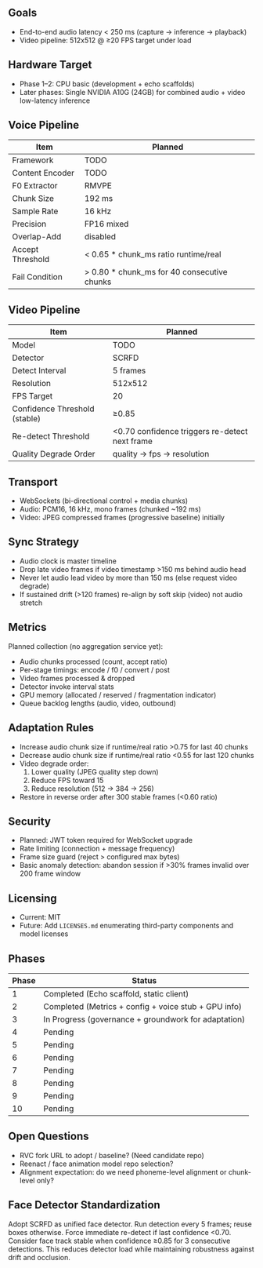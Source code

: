 ## Goals
- End-to-end audio latency < 250 ms (capture -> inference -> playback)
- Video pipeline: 512x512 @ ≥20 FPS target under load

## Hardware Target
- Phase 1–2: CPU basic (development + echo scaffolds)
- Later phases: Single NVIDIA A10G (24GB) for combined audio + video low-latency inference

## Voice Pipeline
| Item | Planned |
|------|---------|
| Framework | TODO |
| Content Encoder | TODO |
| F0 Extractor | RMVPE |
| Chunk Size | 192 ms |
| Sample Rate | 16 kHz |
| Precision | FP16 mixed |
| Overlap-Add | disabled |
| Accept Threshold | < 0.65 * chunk_ms ratio runtime/real |
| Fail Condition | > 0.80 * chunk_ms for 40 consecutive chunks |

## Video Pipeline
| Item | Planned |
|------|---------|
| Model | TODO |
| Detector | SCRFD |
| Detect Interval | 5 frames |
| Resolution | 512x512 |
| FPS Target | 20 |
| Confidence Threshold (stable) | ≥0.85 |
| Re-detect Threshold | <0.70 confidence triggers re-detect next frame |
| Quality Degrade Order | quality → fps → resolution |

## Transport
- WebSockets (bi-directional control + media chunks)
- Audio: PCM16, 16 kHz, mono frames (chunked ~192 ms) 
- Video: JPEG compressed frames (progressive baseline) initially

## Sync Strategy
- Audio clock is master timeline
- Drop late video frames if video timestamp >150 ms behind audio head
- Never let audio lead video by more than 150 ms (else request video degrade)
- If sustained drift (>120 frames) re-align by soft skip (video) not audio stretch

## Metrics
Planned collection (no aggregation service yet):
- Audio chunks processed (count, accept ratio)
- Per-stage timings: encode / f0 / convert / post
- Video frames processed & dropped
- Detector invoke interval stats
- GPU memory (allocated / reserved / fragmentation indicator)
- Queue backlog lengths (audio, video, outbound)

## Adaptation Rules
- Increase audio chunk size if runtime/real ratio >0.75 for last 40 chunks
- Decrease audio chunk size if runtime/real ratio <0.55 for last 120 chunks
- Video degrade order:
  1. Lower quality (JPEG quality step down)
  2. Reduce FPS toward 15
  3. Reduce resolution (512 → 384 → 256)
- Restore in reverse order after 300 stable frames (<0.60 ratio)

## Security
- Planned: JWT token required for WebSocket upgrade
- Rate limiting (connection + message frequency)
- Frame size guard (reject > configured max bytes)
- Basic anomaly detection: abandon session if >30% frames invalid over 200 frame window

## Licensing
- Current: MIT
- Future: Add `LICENSES.md` enumerating third-party components and model licenses

## Phases
| Phase | Status |
|-------|--------|
| 1 | Completed (Echo scaffold, static client) |
| 2 | Completed (Metrics + config + voice stub + GPU info) |
| 3 | In Progress (governance + groundwork for adaptation) |
| 4 | Pending |
| 5 | Pending |
| 6 | Pending |
| 7 | Pending |
| 8 | Pending |
| 9 | Pending |
| 10 | Pending |

## Open Questions
- RVC fork URL to adopt / baseline? (Need candidate repo)
- Reenact / face animation model repo selection?
- Alignment expectation: do we need phoneme-level alignment or chunk-level only?

## Face Detector Standardization
Adopt SCRFD as unified face detector. Run detection every 5 frames; reuse boxes otherwise. Force immediate re-detect if last confidence <0.70. Consider face track stable when confidence ≥0.85 for 3 consecutive detections. This reduces detector load while maintaining robustness against drift and occlusion.
